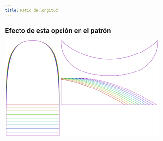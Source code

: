 ```yaml
---
title: Ratio de longitud
---
```



## Efecto de esta opción en el patrón
![Esta imagen muestra el efecto de esta opción superponiendo varias variantes que tienen un valor diferente para esta opción](holmes_lengthratio_sample.svg "Efecto de esta opción en el patrón")